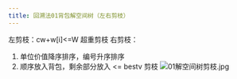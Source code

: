 ```yaml
---
title: 回溯法01背包解空间树（左右剪枝）
---
```

左剪枝：cw+w\[i]<=W 超重剪枝
右剪枝：
1. 单位价值降序排序，编号升序排序
2. 顺序放入背包，剩余部分放入 <= bestv 剪枝
![01解空间树剪枝.jpg](/01解空间树剪枝.jpg)